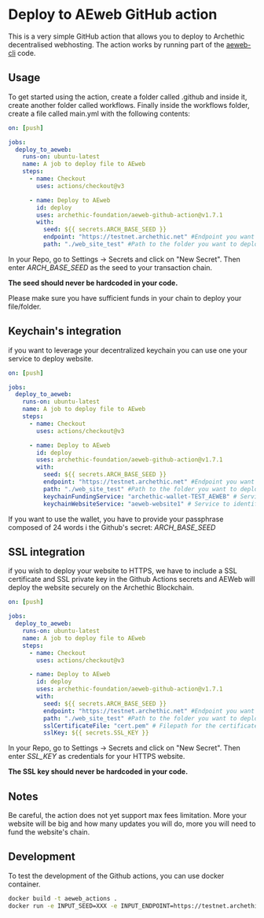 # Deploy to AEweb GitHub action

This is a very simple GitHub action that allows you to deploy to Archethic decentralised webhosting.
The action works by running part of the [aeweb-cli](https://github.com/archethic-foundation/aeweb-cli) code.

## Usage

To get started using the action, create a folder called .github and inside it, create another folder called workflows.
Finally inside the workflows folder, create a file called main.yml with the following contents:

```yaml
on: [push]

jobs:
  deploy_to_aeweb:
    runs-on: ubuntu-latest
    name: A job to deploy file to AEweb
    steps:
      - name: Checkout
        uses: actions/checkout@v3

      - name: Deploy to AEweb
        id: deploy
        uses: archethic-foundation/aeweb-github-action@v1.7.1
        with:
          seed: ${{ secrets.ARCH_BASE_SEED }}
          endpoint: "https://testnet.archethic.net" #Endpoint you want to deploy to
          path: "./web_site_test" #Path to the folder you want to deploy
```

In your Repo, go to Settings -> Secrets and click on "New Secret". Then enter *ARCH_BASE_SEED* as the seed to your transaction chain.

**The seed should never be hardcoded in your code.**

Please make sure you have sufficient funds in your chain to deploy your file/folder.

## Keychain's integration

if you want to leverage your decentralized keychain you can use one your service to deploy website.

```yaml
on: [push]

jobs:
  deploy_to_aeweb:
    runs-on: ubuntu-latest
    name: A job to deploy file to AEweb
    steps:
      - name: Checkout
        uses: actions/checkout@v3

      - name: Deploy to AEweb
        id: deploy
        uses: archethic-foundation/aeweb-github-action@v1.7.1
        with:
          seed: ${{ secrets.ARCH_BASE_SEED }}
          endpoint: "https://testnet.archethic.net" #Endpoint you want to deploy to
          path: "./web_site_test" #Path to the folder you want to deploy
          keychainFundingService: "archethic-wallet-TEST_AEWEB" # Service to fund the website's chain
          keychainWebsiteService: "aeweb-website1" # Service to identify the website's chain
```

If you want to use the wallet, you have to provide your passphrase composed of 24 words i the Github's secret: *ARCH_BASE_SEED*

## SSL integration

if you wish to deploy your website to HTTPS, we have to include a SSL certificate and SSL private key in the Github Actions secrets and 
AEWeb will deploy the website securely on the Archethic Blockchain.

```yaml
on: [push]

jobs:
  deploy_to_aeweb:
    runs-on: ubuntu-latest
    name: A job to deploy file to AEweb
    steps:
      - name: Checkout
        uses: actions/checkout@v3

      - name: Deploy to AEweb
        id: deploy
        uses: archethic-foundation/aeweb-github-action@v1.7.1
        with:
          seed: ${{ secrets.ARCH_BASE_SEED }}
          endpoint: "https://testnet.archethic.net" #Endpoint you want to deploy to
          path: "./web_site_test" #Path to the folder you want to deploy
          sslCertificateFile: "cert.pem" # Filepath for the certificate file
          sslKey: ${{ secrets.SSL_KEY }}


```

In your Repo, go to Settings -> Secrets and click on "New Secret". Then enter *SSL_KEY* as credentials for your HTTPS website.

**The SSL key should never be hardcoded in your code.**


## Notes

Be careful, the action does not yet support max fees limitation. 
More your website will be big and how many updates you will do, more you will need to fund the website's chain. 

## Development

To test the development of the Github actions, you can use docker container.

```sh
docker build -t aeweb_actions .
docker run -e INPUT_SEED=XXX -e INPUT_ENDPOINT=https://testnet.archethic.net -e INPUT_PATH=XXX aeweb_actions
```

